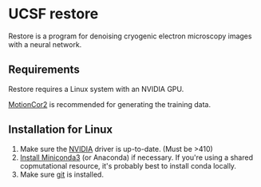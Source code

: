 # UCSF restore

Restore is a program for denoising cryogenic electron microscopy images with a neural network. 


## Requirements
Restore requires a Linux system with an NVIDIA GPU. 


[MotionCor2](https://msg.ucsf.edu/software) is recommended for generating the training data. 

## Installation for Linux

1. Make sure the [NVIDIA](https://www.nvidia.com/Download/index.aspx?lang=en-us) driver is up-to-date. (Must be >410)
2. [Install Miniconda3](https://conda.io/projects/conda/en/latest/user-guide/install/linux.html) (or Anaconda) if necessary. If you're using a shared copmutational resource, it's probably best to install conda locally. 
3. Make sure [git](https://git-scm.com/download/linux) is installed. 
